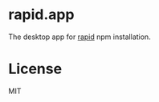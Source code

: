 # rapid.app
The desktop app for [rapid](https://github.com/cnpm/rapid) npm installation.


# License
MIT

